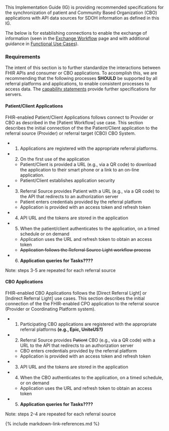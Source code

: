This Implementation Guide (IG) is providing recommended specifications for the synchronization of patient and Community Based Organization (CBO) applications with API data sources for SDOH information as defined in this IG.

The below is for establishing connections to enable the exchange of information (seen in the [Exchange Workflow](exchange_workflow.html) page and with additional guidance in [Functional Use Cases](functional_use_cases.html)).

### Requirements

The intent of this section is to further standardize the interactions between FHIR APIs and consumer or CBO applications.  To accomplish this, we are recommending that the following processes **SHOULD** be supported by all referral platforms and applications, to enable consistent processes to access data. The [capability statements](artifacts.html#capability-statements) provide further specifications for servers.

#### Patient/Client Applications
FHIR-enabled Patient/Client Applications follows connect to Provider or CBO as described in the [Patient Workflow] use case.
This section describes the initial connection of the the Patient/Client application to the referral source (Provider) or referral target (CBO) CBO System.

* 1) Applications are registered with the appropriate referral platforms.
* 2) On the first use of the application
  * Patient/Client is provided a URL (e.g., via a QR code) to download the application to their smart phone or a link to an on-line application.
  * Patient/Client establishes application security
* 3) Referral Source provides Patient with a URL (e.g., via a QR code) to the API that redirects to an authorization server
  * Patient enters credentials provided by the referral platform
  * Application is provided with an access token and refresh token
* 4) API URL and the tokens are stored in the application
* 5) When the patient/client authenticates to the application, on a timed schedule or on demand
  * Application uses the URL and refresh token to obtain an access token
  * ~~Application follows the Referral Source Light workflow process~~
* 6) **Application queries for Tasks????**

Note: steps 3-5 are repeated for each referral source

#### CBO Applications
FHIR-enabled CBO Applications follows the [Direct Referral Light] or [Indirect Referral Light] use cases. This section describes the initial connection of the the FHIR-enabled CPO application to the referral source (Provider or Coordinating Platform system).

* 1) Participating CBO applications are registered with the appropriate referral platforms **(e.g., Epic, UniteUS?)**
* 2) Referral Source provides ~~Patient~~ CBO (e.g., via a QR code) with a URL to the API that redirects to an authorization server
  * CBO enters credentials provided by the referral platform
  * Application is provided with an access token and refresh token
* 3) API URL and the tokens are stored in the application
* 4) When the CBO authenticates to the application, on a timed schedule, or on demand
  * Application uses the URL and refresh token to obtain an access token
* 5) **Application queries for Tasks????**

Note: steps 2-4 are repeated for each referral source

{% include markdown-link-references.md %}